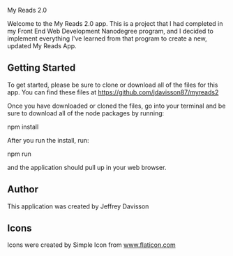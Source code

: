 My Reads 2.0

Welcome to the My Reads 2.0 app.  This is a project that I had completed in my
Front End Web Development Nanodegree program, and I decided to implement everything
I've learned from that program to create a new, updated My Reads App.

## Getting Started

To get started, please be sure to clone or download all of the files for this app.
You can find these files at https://github.com/jdavisson87/myreads2

Once you have downloaded or cloned the files, go into your terminal and be sure
to download all of the node packages by running:

  npm install

After you run the install, run:

  npm run

and the application should pull up in your web browser.

## Author

This application was created by Jeffrey Davisson

## Icons

Icons were created by Simple Icon from www.flaticon.com
